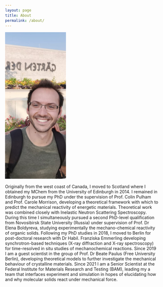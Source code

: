 ```yaml
---
layout: page
title: About
permalink: /about/
---
```



<img src="/20211108_092040.jpg" style="width:200px;"/>

 
Originally from the west coast of Canada, I moved to Scotland where I obtained my MChem from the University of Edinburgh in 2014. I remained in Edinburgh to pursue my PhD under the supervision of Prof. Colin Pulham and Prof. Carole Morrison, developing a theoretical framework with which to predict the mechanical reactivity of energetic materials. Theoretical work was combined closely with Inelastic Neutron Scattering Spectroscopy. During this time I simultaneously pursued a second PhD-level qualification from Novosibirsk State University (Russia) under supervision of Prof. Dr Elena Boldyreva, studying experimentally the mechano-chemical reactivity of organic solids. Following my PhD studies in 2018, I moved to Berlin for post-doctoral research with Dr Habil. Franziska Emmerling developing synchrotron-based techniques (X-ray diffraction and X-ray spectroscopy) for time-resolved in situ studies of mechanochemical reactions. Since 2019 I am a guest scientist in the group of Prof. Dr Beate Paulus (Free University Berlin), developing theoretical models to further investigate the mechanical behaviour of crystalline materials. Since 2021 I am a Senior Scientist at the Federal Institute for Materials Research and Testing (BAM), leading my a team that interfaces experiment and simulation in hopes of elucidating how and why molecular solids react under mechanical force. 
